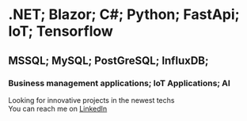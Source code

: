 # .NET; Blazor; C#; Python; FastApi; IoT; Tensorflow
## MSSQL; MySQL; PostGreSQL; InfluxDB;
### Business management applications; IoT Applications; AI

Looking for innovative projects in the newest techs<br>
You can reach me on <a href="https://www.linkedin.com/in/natan-miziołek-7aa13419a/">LinkedIn</a> 

<!---
Faekrrr/Faekrrr is a ✨ special ✨ repository because its `README.md` (this file) appears on your GitHub profile.
You can click the Preview link to take a look at your changes.
--->
